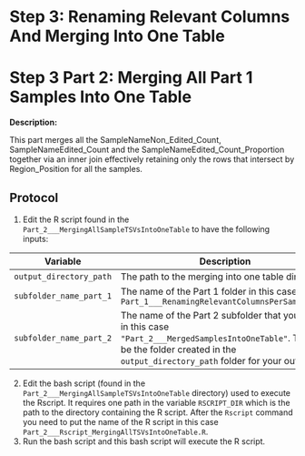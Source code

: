 # Step 3: Renaming Relevant Columns And Merging Into One Table
# Step 3 Part 2: Merging All Part 1 Samples Into One Table

**Description:**

This part merges all the SampleNameNon_Edited_Count, SampleNameEdited_Count and the SampleNameEdited_Count_Proportion together via an inner join effectively retaining only the rows that intersect by Region_Position for all the samples.

## Protocol

1) Edit the R script found in the `Part_2___MergingAllSampleTSVsIntoOneTable` to have the following inputs:

| Variable | Description |
| --------------- | --------------- |
| `output_directory_path`    | The path to the merging into one table directory    |
| `subfolder_name_part_1`    | The name of the Part 1 folder in this case `Part_1___RenamingRelevantColumnsPerSampleTSV"`    |
| `subfolder_name_part_2`    | The name of the Part 2 subfolder that you want in this case `"Part_2___MergedSamplesIntoOneTable"`. This will be the folder created in the `output_directory_path` folder for your outputs.    |

2) Edit the bash script (found in the `Part_2___MergingAllSampleTSVsIntoOneTable` directory) used to execute the Rscript. It requires one path in the variable `RSCRIPT_DIR` which is the path to the directory containing the R script. After the `Rscript` command you need to put the name of the R script in this case `Part_2___Rscript_MergingAllTSVsIntoOneTable.R`. 
3) Run the bash script and this bash script will execute the R script.
